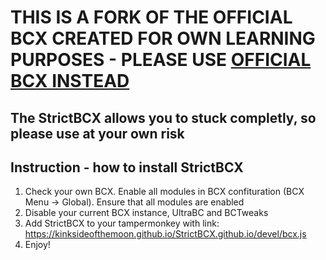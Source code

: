 # THIS IS A FORK OF THE OFFICIAL BCX CREATED FOR OWN LEARNING PURPOSES - PLEASE USE [OFFICIAL BCX INSTEAD](https://jomshir98.github.io/bondage-club-extended/)

## The StrictBCX allows you to stuck completly, so please use at your own risk

## Instruction - how to install StrictBCX

1. Check your own BCX. Enable all modules in BCX confituration (BCX Menu -> Global). Ensure that all modules are enabled
2. Disable your current BCX instance, UltraBC and BCTweaks
3. Add StrictBCX to your tampermonkey with link: https://kinksideofthemoon.github.io/StrictBCX.github.io/devel/bcx.js
5. Enjoy!


